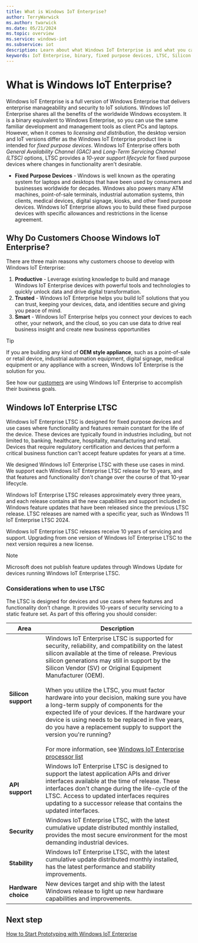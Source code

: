 ```yaml
---
title: What is Windows IoT Enterprise?
author: TerryWarwick
ms.author: twarwick
ms.date: 05/21/2024
ms.topic: overview
ms.service: windows-iot
ms.subservice: iot
description: Learn about what Windows IoT Enterprise is and what you can do with it.
keywords: IoT Enterprise, binary, fixed purpose devices, LTSC, Silicon
---
```


# What is Windows IoT Enterprise?

Windows IoT Enterprise is a full version of Windows Enterprise that delivers enterprise manageability and security to IoT solutions. Windows IoT Enterprise shares all the benefits of the worldwide Windows ecosystem. It is a binary equivalent to Windows Enterprise, so you can use the same familiar development and management tools as client PCs and laptops. However, when it comes to *licensing and distribution*, the desktop version and IoT versions differ as the Windows IoT Enterprise product line is intended for *fixed purpose devices*. Windows IoT Enterprise offers both *General Availability Channel (GAC)* and *Long-Term Servicing Channel (LTSC)* options, LTSC provides a *10-year support lifecycle* for fixed purpose devices where changes in functionality aren't desirable.

- **Fixed Purpose Devices** - Windows is well known as the operating system for laptops and desktops that have been used by consumers and businesses worldwide for decades. Windows also powers many ATM machines, point-of-sale terminals, industrial automation systems, thin clients, medical devices, digital signage, kiosks, and other fixed purpose devices. Windows IoT Enterprise allows you to build these fixed purpose devices with specific allowances and restrictions in the license agreement.

## Why Do Customers Choose Windows IoT Enterprise?

There are three main reasons why customers choose to develop with Windows IoT Enterprise:

1. **Productive** - Leverage existing knowledge to build and manage Windows IoT Enterprise devices with powerful tools and technologies to quickly unlock data and drive digital transformation.
2. **Trusted** - Windows IoT Enterprise helps you build IoT solutions that you can trust, keeping your devices, data, and identities secure and giving you peace of mind.
3. **Smart** - Windows IoT Enterprise helps you connect your devices to each other, your network, and the cloud, so you can use data to drive real business insight and create new business opportunities

> [!TIP]
>
> If you are building any kind of **OEM style appliance**, such as a point-of-sale or retail device, industrial automation equipment, digital signage, medical equipment or any appliance with a screen, Windows IoT Enterprise is the solution for you.
>
> See how our [customers](https://www.microsoft.com/WindowsForBusiness/windows-iot) are using Windows IoT Enterprise to accomplish their business goals.

## Windows IoT Enterprise LTSC

Windows IoT Enterprise LTSC is designed for fixed purpose devices and use cases where functionality and features remain constant for the life of the device.  These devices are typically found in industries including, but not limited to, banking, healthcare, hospitality, manufacturing and retail. Devices that require regulatory certification and devices that perform a critical business function can't accept feature updates for years at a time.  

We designed Windows IoT Enterprise LTSC with these use cases in mind. We support each Windows IoT Enterprise LTSC release for 10 years, and that features and functionality don't change over the course of that 10-year lifecycle.

Windows IoT Enterprise LTSC releases approximately every three years, and each release contains all the new capabilities and support included in Windows feature updates that have been released since the previous LTSC release.  LTSC releases are named with a specific year, such as Windows 11 IoT Enterprise LTSC 2024.

Windows IoT Enterprise LTSC releases receive 10 years of servicing and support. Upgrading from one version of Windows IoT Enterprise LTSC to the next version requires a new license.

> [!NOTE]
> Microsoft does not publish feature updates through Windows Update for devices running Windows IoT Enterprise LTSC.

### Considerations when to use LTSC

The LTSC is designed for devices and use cases where features and functionality don't change. It provides 10-years of security servicing to a static feature set. As part of this offering you should consider:

| Area | Description |
| --- | --- |
| **Silicon support** | Windows IoT Enterprise LTSC is supported for security, reliability, and compatibility on the latest silicon available at the time of release.  Previous silicon generations may still in support by the Silicon Vendor (SV) or Original Equipment Manufacturer (OEM). </br></br>When you utilize the LTSC, you must factor hardware into your decision, making sure you have a long-term supply of components for the expected life of your devices. If the hardware your device is using needs to be replaced in five years, do you have a replacement supply to support the version you're running?</br></br>For more information, see [Windows IoT Enterprise processor list](/windows/iot/iot-enterprise/hardware/hardware_requirements#processor) |
| **API support** | Windows IoT Enterprise LTSC is designed to support the latest application APIs and driver interfaces available at the time of release.  These interfaces don't change during the life-cycle of the LTSC. Access to updated interfaces requires updating to a successor release that contains the updated interfaces. |
| **Security** | Windows IoT Enterprise LTSC, with the latest cumulative update distributed monthly installed, provides the most secure environment for the most demanding industrial devices. |
| **Stability** | Windows IoT Enterprise LTSC, with the latest cumulative update distributed monthly installed, has the latest performance and stability improvements. |
| **Hardware choice** | New devices target and ship with the latest Windows release to light up new hardware capabilities and improvements. |

## Next step

[How to Start Prototyping with Windows IoT Enterprise](./Hardware/Prototype.md)